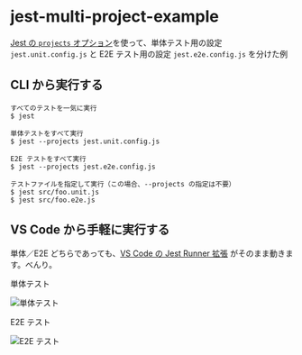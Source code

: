 # jest-multi-project-example

[Jest の `projects` オプション](https://jestjs.io/docs/en/configuration#projects-arraystring--projectconfig)を使って、単体テスト用の設定 `jest.unit.config.js` と E2E テスト用の設定 `jest.e2e.config.js` を分けた例

## CLI から実行する

```console
すべてのテストを一気に実行
$ jest

単体テストをすべて実行
$ jest --projects jest.unit.config.js

E2E テストをすべて実行
$ jest --projects jest.e2e.config.js

テストファイルを指定して実行（この場合、--projects の指定は不要）
$ jest src/foo.unit.js
$ jest src/foo.e2e.js
```

## VS Code から手軽に実行する

単体／E2E どちらであっても、[VS Code の Jest Runner 拡張](https://marketplace.visualstudio.com/items?itemName=firsttris.vscode-jest-runner) がそのまま動きます。べんり。

単体テスト

![単体テスト](https://user-images.githubusercontent.com/6268183/78237419-45437300-7516-11ea-81b0-88ac054276f6.gif)

E2E テスト

![E2E テスト](https://user-images.githubusercontent.com/6268183/78237673-9bb0b180-7516-11ea-880f-8e0d7637a8eb.gif)
